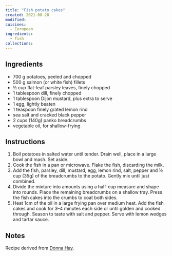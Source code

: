 ```yaml
---
title: "Fish potato cakes"
created: 2021-08-28
modified:
cuisines:
  - European
ingredients:
  - fish
collections:
---
```



## Ingredients

- 700 g potatoes, peeled and chopped
- 500 g salmon (or white fish) fillets
- ½ cup flat-leaf parsley leaves, finely chopped
- 1 tablespoon dill, finely chopped
- 1 tablespoon Dijon mustard, plus extra to serve
- 1 egg, lightly beaten
- 1 teaspoon finely grated lemon rind
- sea salt and cracked black pepper
- 2 cups (140g) panko breadcrumbs
- vegetable oil, for shallow-frying

## Instructions

1. Boil potatoes in salted water until tender. Drain well, place in a large bowl and mash. Set aside.
2. Cook the fish in a pan or microwave. Flake the fish, discarding the milk.
3. Add the fish, parsley, dill, mustard, egg, lemon rind, salt, pepper and ½ cup (35g) of the breadcrumbs to the potato. Gently mix until just combined.
4. Divide the mixture into amounts using a half-cup measure and shape into rounds. Place the remaining breadcrumbs on a shallow tray. Press the fish cakes into the crumbs to coat both sides.
5. Heat 1cm of the oil in a large frying pan over medium heat. Add the fish cakes and cook for 3–4 minutes each side or until golden and cooked through. Season to taste with salt and pepper. Serve with lemon wedges and tartar sauce.

## Notes

Recipe derived from [Donna Hay](https://www.donnahay.com.au/recipes/lunch/salmon-dill-and-potato-cakes).
